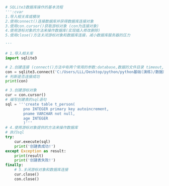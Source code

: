 
<BlogInfo id="704" title="1.SQLite数据库的基本操作" author="白日梦想猿" pv=0 read_times=0 pre_cost_time="0分38秒" category="数据库编程" tag_list="['数据库编程']" create_time="2020.07.09 13:34:50" update_time="2020.07.09 13:58:31" />

```python
# SQLite3数据库操作的基本流程
''':cvar
1.导入相关库或模块
2.使用connect()连接数据库并获得数据库连接对象
3.使用con.cursor()获取游标对象 (con为连接对象)
4.使用游标对象的方法来操作数据库(实现插入修改删除)
5.使用close()方法关闭游标对象和数据库连接，减小数据库服务器的压力

'''

# 1.导入相关库
import sqlite3

# 2.创建连接 (connect()方法中有两个常用的参数:database,数据的文件目录 timeout,访问数据的超时设定)
con = sqlite3.connect('C:/Users/LLL/Desktop/python/python基础(演练)/数据库编程/SQLite3数据库/demo1.db')
# 判断是否连接成功
print(con)

# 3.创建游标对象
cur = con.cursor()
# 编写创建表的sql语句
sql = '''create table t_person(
        pno INTEGER primary key autoincrement,
        pname VARCHAR not null,
        age INTEGER
        )'''
# 4.使用游标对象提供的方法来操作数据库
# 执行sql
try:
    cur.execute(sql)
    print('创建表成功!')
except Exception as result:
    print(result)
    print('创建表失败!')
finally:
    # 5.关闭游标对象和数据库连接
    cur.close()
    con.close()

```
